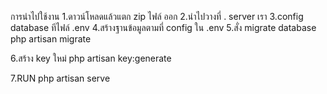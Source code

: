 การนำไปใช้งาน 
1.ดาวน์โหลดแล้วแตก zip ไฟล์ ออก
2.นำไปวางที่ . server เรา 
3.config database ทีไฟล์ .env
4.สร้างฐานข้อมูลตามที่ config ใน .env
5.สั่ง migrate database 
     php artisan migrate 
     
6.สร้าง key ใหม่ 
     php artisan key:generate
     
7.RUN 
    php artisan serve
